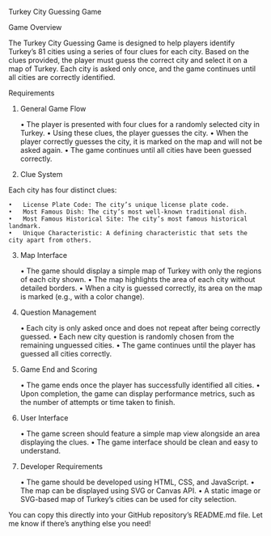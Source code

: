 Turkey City Guessing Game

Game Overview

The Turkey City Guessing Game is designed to help players identify Turkey’s 81 cities using a series of four clues for each city. Based on the clues provided, the player must guess the correct city and select it on a map of Turkey. Each city is asked only once, and the game continues until all cities are correctly identified.

Requirements

1. General Game Flow

	•	The player is presented with four clues for a randomly selected city in Turkey.
	•	Using these clues, the player guesses the city.
	•	When the player correctly guesses the city, it is marked on the map and will not be asked again.
	•	The game continues until all cities have been guessed correctly.

2. Clue System

Each city has four distinct clues:

	•	License Plate Code: The city’s unique license plate code.
	•	Most Famous Dish: The city’s most well-known traditional dish.
	•	Most Famous Historical Site: The city’s most famous historical landmark.
	•	Unique Characteristic: A defining characteristic that sets the city apart from others.

3. Map Interface

	•	The game should display a simple map of Turkey with only the regions of each city shown.
	•	The map highlights the area of each city without detailed borders.
	•	When a city is guessed correctly, its area on the map is marked (e.g., with a color change).

4. Question Management

	•	Each city is only asked once and does not repeat after being correctly guessed.
	•	Each new city question is randomly chosen from the remaining unguessed cities.
	•	The game continues until the player has guessed all cities correctly.

5. Game End and Scoring

	•	The game ends once the player has successfully identified all cities.
	•	Upon completion, the game can display performance metrics, such as the number of attempts or time taken to finish.

6. User Interface

	•	The game screen should feature a simple map view alongside an area displaying the clues.
	•	The game interface should be clean and easy to understand.

7. Developer Requirements

	•	The game should be developed using HTML, CSS, and JavaScript.
	•	The map can be displayed using SVG or Canvas API.
	•	A static image or SVG-based map of Turkey’s cities can be used for city selection.

You can copy this directly into your GitHub repository’s README.md file. Let me know if there’s anything else you need!
